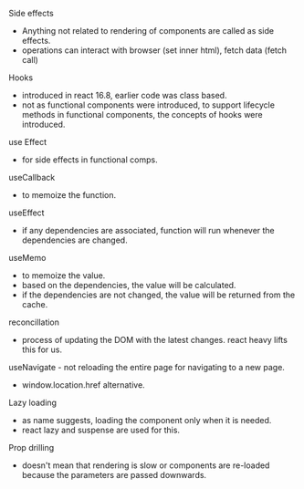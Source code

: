 Side effects
- Anything not related to rendering of components are called as side effects.
- operations can interact with browser (set inner html), fetch data (fetch call)

Hooks
- introduced in react 16.8, earlier code was class based. 
- not as functional components were introduced, to support lifecycle methods in functional components, the concepts of hooks were introduced.

use Effect
- for side effects in functional comps. 

useCallback
- to memoize the function.

useEffect
- if any dependencies are associated, function will run whenever the dependencies are changed.

useMemo
- to memoize the value.
- based on the dependencies, the value will be calculated.
- if the dependencies are not changed, the value will be returned from the cache.

reconcillation
- process of updating the DOM with the latest changes. react heavy lifts this for us.

useNavigate - not reloading the entire page for navigating to a new page.
- window.location.href alternative.

Lazy loading
- as name suggests, loading the component only when it is needed.
- react lazy and suspense are used for this.

Prop drilling
- doesn't mean that rendering is slow or components are re-loaded because the parameters are passed downwards.